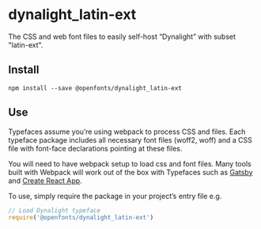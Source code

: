 
# dynalight_latin-ext

The CSS and web font files to easily self-host “Dynalight” with subset "latin-ext".

## Install

`npm install --save @openfonts/dynalight_latin-ext`

## Use

Typefaces assume you’re using webpack to process CSS and files. Each typeface
package includes all necessary font files (woff2, woff) and a CSS file with
font-face declarations pointing at these files.

You will need to have webpack setup to load css and font files. Many tools built
with Webpack will work out of the box with Typefaces such as [Gatsby](https://github.com/gatsbyjs/gatsby)
and [Create React App](https://github.com/facebookincubator/create-react-app).

To use, simply require the package in your project’s entry file e.g.

```javascript
// Load Dynalight typeface
require('@openfonts/dynalight_latin-ext')
```
